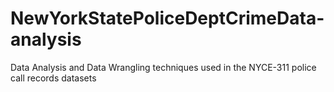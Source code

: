 # NewYorkStatePoliceDeptCrimeData-analysis
Data Analysis and Data Wrangling techniques used in the NYCE-311 police call records datasets
